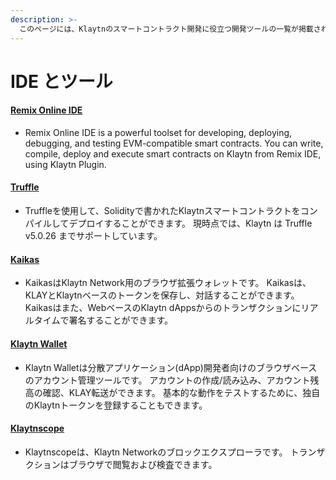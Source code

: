 ```yaml
---
description: >-
  このページには、Klaytnのスマートコントラクト開発に役立つ開発ツールの一覧が掲載されています。
---
```


# IDE とツール

#### [Remix Online IDE](../../toolkit/klaytn-ide.md) <a href="#remix-ide" id="remix-ide"></a>

* Remix Online IDE is a powerful toolset for developing, deploying, debugging, and testing EVM-compatible smart contracts. You can write, compile, deploy and execute smart contracts on Klaytn from Remix IDE, using Klaytn Plugin.

#### [Truffle](../../toolkit/truffle.md) <a href="#truffle" id="truffle"></a>

* Truffleを使用して、Solidityで書かれたKlaytnスマートコントラクトをコンパイルしてデプロイすることができます。 現時点では、Klaytn は Truffle v5.0.26 までサポートしています。

#### [Kaikas](../../toolkit/kaikas.md) <a href="#kaikas" id="kaikas"></a>

* KaikasはKlaytn Network用のブラウザ拡張ウォレットです。 Kaikasは、KLAYとKlaytnベースのトークンを保存し、対話することができます。 Kaikasはまた、WebベースのKlaytn dAppsからのトランザクションにリアルタイムで署名することができます。

#### [Klaytn Wallet](../../toolkit/klaytn-wallet.md) <a href="#klaytn-wallet" id="klaytn-wallet"></a>

* Klaytn Walletは分散アプリケーション(dApp)開発者向けのブラウザベースのアカウント管理ツールです。 アカウントの作成/読み込み、アカウント残高の確認、KLAY転送ができます。 基本的な動作をテストするために、独自のKlaytnトークンを登録することもできます。

#### [Klaytnscope](../../toolkit/klaytnscope.md) <a href="#klaytnscope" id="klaytnscope"></a>

* Klaytnscopeは、Klaytn Networkのブロックエクスプローラです。 トランザクションはブラウザで閲覧および検査できます。
